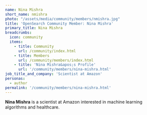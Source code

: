 ```yaml
---
name: Nina Mishra
short_name: nmishra
photo: "/assets/media/community/members/nmishra.jpg"
title: 'OpenSearch Community Member: Nina Mishra'
primary_title: Nina Mishra
breadcrumbs:
  icon: community
  items:
    - title: Community
      url: /community/index.html
    - title: Members
      url: /community/members/index.html
    - title: 'Nina Mishra&apos;s Profile'
      url: '/community/members/nina-mishra.html'
job_title_and_company: 'Scientist at Amazon'
personas:
  - author
permalink: '/community/members/nina-mishra.html'
---
```


**Nina Mishra** is a scientist at Amazon interested in machine learning algorithms and healthcare.